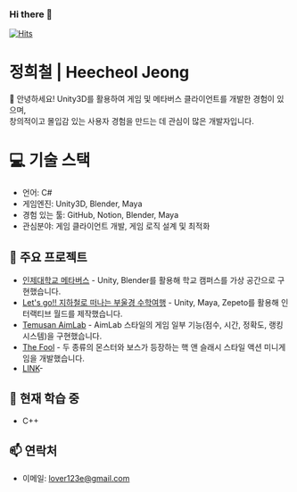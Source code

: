 
### Hi there 👋
[![Hits](https://hits.sh/github.com/JengHC.svg?view=today-total&color=00a2ff&labelColor=000000)](https://hits.sh/github.com/JengHC/)
# 정희철 | Heecheol Jeong
👋 안녕하세요! Unity3D를 활용하여 게임 및 메타버스 클라이언트를 개발한 경험이 있으며, 
<br />
창의적이고 몰입감 있는 사용자 경험을 만드는 데 관심이 많은 개발자입니다.
# 💻 기술 스택
- 언어: C#
- 게임엔진: Unity3D, Blender, Maya
- 경험 있는 툴: GitHub, Notion, Blender, Maya
- 관심분야: 게임 클라이언트 개발, 게임 로직 설계 및 최적화
## 📂 주요 프로젝트
- [인제대학교 메타버스](https://github.com/JengHC/InJeGuideMap_Metaverse) - Unity, Blender를 활용해 학교 캠퍼스를 가상 공간으로 구현했습니다.
- [Let's go!! 지하철로 떠나는 부울경 수학여행](https://github.com/JengHC/Zepeto-World-Busan-Ulsan-Kimhae-) - Unity, Maya, Zepeto를 활용해 인터랙티브 월드를 제작했습니다.
- [Temusan AimLab](https://github.com/JengHC/Temusan-AimLab) - AimLab 스타일의 게임 일부 기능(점수, 시간, 정확도, 랭킹 시스템)을 구현했습니다.
- [The Fool](https://github.com/JengHC/TheFool) - 두 종류의 몬스터와 보스가 등장하는 핵 앤 슬래시 스타일 액션 미니게임을 개발했습니다.
- [LINK](링크)- 
## 🌱 현재 학습 중
- C++
## 📫 연락처
- 이메일: lover123e@gmail.com

